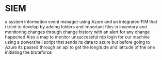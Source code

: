 # SIEM
a system information event manager using Azure and an integrated FIM that i tried to develop by adding folders and important files in inventory and monitoring changes through change history with an alert for any change happened
Also a map to monitor unsuccessful rdp login for our machine using a powershell script that sends its data to azure but before going to Azure its passed through an api to get the longitude and latitude of the one initiating the bruteforce
